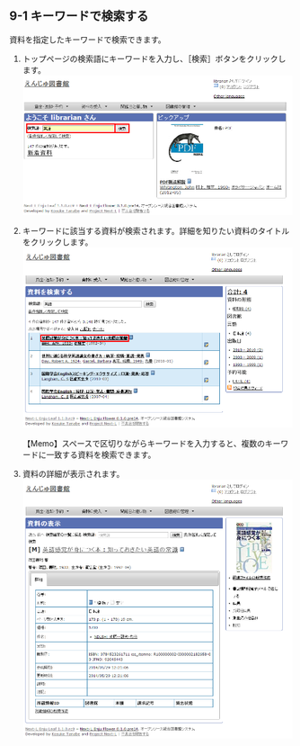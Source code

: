 <a name="9-1" />

9-1 キーワードで検索する
------------------------

資料を指定したキーワードで検索できます。

1. トップページの検索語にキーワードを入力し、［検索］ボタンをクリックします。  
   ![キーワードを入力](assets/images/image_operation_242.png)
2. キーワードに該当する資料が検索されます。詳細を知りたい資料のタイトルをクリックします。  
   ![該当する資料が検索される](assets/images/image_operation_244.png)
   
   <div class="alert alert-info">【Memo】スペースで区切りながらキーワードを入力すると、複数のキーワードに一致する資料を検索できます。
   </div>
3. 資料の詳細が表示されます。
   ![該当する資料の表示](assets/images/image_operation_244_2.png)


